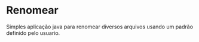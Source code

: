 # Renomear
Simples aplicação java para renomear diversos arquivos usando um padrão definido pelo usuario.
